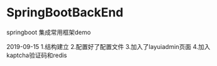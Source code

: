 # SpringBootBackEnd
springboot 集成常用框架demo

2019-09-15
1.结构建立
2.配置好了配置文件
3.加入了layuiadmin页面
4.加入kaptcha验证码和redis